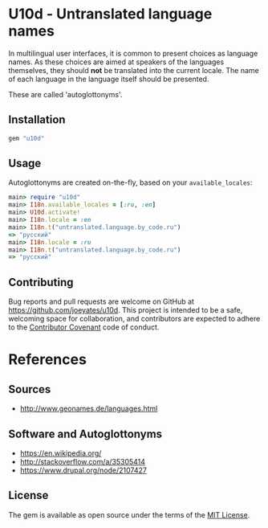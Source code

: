 # U10d - Untranslated language names

In multilingual user interfaces, it is common to present choices as language
names.
As these choices are aimed at speakers of the languages themselves, they should
**not** be translated into the current locale. The name of each language
in the language itself should be presented.

These are called 'autoglottonyms'.

## Installation

```ruby
gem "u10d"
```

## Usage

Autoglottonyms are created on-the-fly, based on your `available_locales`:

```ruby
main> require "u10d"
main> I18n.available_locales = [:ru, :en]
main> U10d.activate!
main> I18n.locale = :en
main> I18n.t("untranslated.language.by_code.ru")
=> "русский"
main> I18n.locale = :ru
main> I18n.t("untranslated.language.by_code.ru")
=> "русский"
```

## Contributing

Bug reports and pull requests are welcome on GitHub at
https://github.com/joeyates/u10d.
This project is intended to be a safe, welcoming space for collaboration, and
contributors are expected to adhere to the
[Contributor Covenant](http://contributor-covenant.org) code of conduct.

# References

## Sources

* http://www.geonames.de/languages.html

## Software and Autoglottonyms

* https://en.wikipedia.org/
* http://stackoverflow.com/a/35305414
* https://www.drupal.org/node/2107427

## License

The gem is available as open source under the terms of the [MIT License](http://opensource.org/licenses/MIT).

